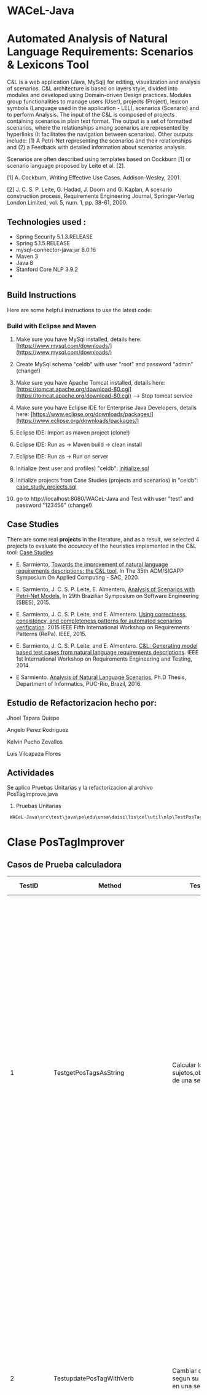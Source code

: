 # WACeL-Java
# Automated Analysis of Natural Language Requirements: Scenarios &amp; Lexicons Tool

C&L is a web application (Java, MySql) for editing, visualization and analysis of scenarios. C&L architecture is based on layers style, divided into modules and developed using Domain-driven Design practices. Modules group functionalities to manage users (User), projects (Project), lexicon symbols (Language used in the application - LEL), scenarios (Scenario) and to perform Analysis. The input of the C&L is composed of projects containing scenarios in plain text format. The output is a set of formatted scenarios, where the relationships among scenarios are represented by hyperlinks (It facilitates the navigation between scenarios). Other outputs include: (1) A Petri-Net representing the scenarios and their relationships and (2) a Feedback with detailed information about scenarios analysis.

Scenarios are often described using templates based on Cockburn [1] or scenario language proposed by Leite et al. [2].

[1] A. Cockburn, Writing Effective Use Cases. Addison-Wesley, 2001.

[2] J. C. S. P. Leite, G. Hadad, J. Doorn and G. Kaplan, A scenario construction process, Requirements Engineering Journal, Springer-Verlag London Limited, vol. 5, num. 1, pp. 38-61, 2000.

## Technologies used :

-   Spring Security 5.1.3.RELEASE
-   Spring 5.1.5.RELEASE
-   mysql-connector-java:jar 8.0.16
-   Maven 3
-   Java 8
-   Stanford Core NLP 3.9.2
- 
## Build Instructions

Here are some helpful instructions to use the latest code:

### Build with Eclipse and Maven

1. Make sure you have MySql installed, details here:
    [https://www.mysql.com/downloads/](https://www.mysql.com/downloads/)
2. Create MySql schema "celdb" with user "root" and password "admin"     (change!)

3. Make sure you have Apache Tomcat installed, details here:
    [https://tomcat.apache.org/download-80.cgi](https://tomcat.apache.org/download-80.cgi)  --> Stop tomcat service
     
4. Make sure you have Eclipse IDE for Enterprise Java Developers, details here:     [https://www.eclipse.org/downloads/packages/](https://www.eclipse.org/downloads/packages/)
 
5. Eclipse IDE: Import as maven project (clone!)

6.  Eclipse IDE: Run as -> Maven build -> clean install

7. Eclipse IDE: Run as -> Run on server

8. Initialize (test user and profiles) "celdb": [initialize.sql](https://github.com/edgarsc22/WACeL-Java/blob/master/sqlscript/initialize.sql)

9. Initialize projects from Case Studies (projects and scenarios) in "celdb":  [case_study_projects.sql](https://github.com/edgarsc22/WACeL-Java/blob/master/sqlscript/case_study_projects.sql)

 10. go to http://localhost:8080/WACeL-Java and Test with user "test" and password "123456" (change!)
    
##  Case Studies
  There are some real **projects** in the literature, and as a result, we selected 4 projects to evaluate the _accuracy_ of the heuristics implemented in the C&L tool:      [Case Studies](https://github.com/edgarsc22/WACeL-Java/blob/master/docs/CeL%20and%20Case%20Study.pdf)

- E. Sarmiento, [Towards the improvement of natural language requirements descriptions: the C&L tool](https://dl.acm.org/doi/abs/10.1145/3341105.3374028), In The 35th ACM/SIGAPP Symposium On Applied Computing - SAC, 2020.

- E. Sarmiento, J. C. S. P. Leite, E. Almentero, [Analysis of Scenarios with Petri-Net Models](https://ieeexplore.ieee.org/abstract/document/7328013), In 29th Brazilian Symposium on Software Engineering (SBES), 2015.

- E. Sarmiento, J. C. S. P. Leite, and E. Almentero. [Using correctness, consistency, and completeness patterns for automated scenarios verification](https://ieeexplore.ieee.org/abstract/document/7407737/). 2015 IEEE Fifth International Workshop on Requirements Patterns (RePa). IEEE, 2015.

- E. Sarmiento, J. C. S. P. Leite, and E. Almentero. [C&L: Generating model based test cases from natural language requirements descriptions](https://ieeexplore.ieee.org/abstract/document/6908677/). IEEE 1st International Workshop on Requirements Engineering and Testing, 2014.

- E Sarmiento. [Analysis of Natural Language Scenarios](https://www.maxwell.vrac.puc-rio.br/28193/28193.PDF), Ph.D Thesis, Department  of Informatics, PUC-Rio, Brazil, 2016.

## Estudio de Refactorizacion hecho por:
Jhoel Tapara Quispe

Angelo Perez Rodriguez

Kelvin Pucho Zevallos 

Luis Vilcapaza Flores

## Actividades
Se aplico Pruebas Unitarias y la refactorizacion al archivo PosTagImprove.java

1. Pruebas Unitarias
```sh
 WACeL-Java\src\test\java\pe\edu\unsa\daisi\lis\cel\util\nlp\TestPosTagImprover.java
```

# Clase PosTagImprover
## Casos de Prueba calculadora
| TestID | Method |Test Scenario | Test Data | Expected Results | Returned Results | Successful/Failed|
| ------ | -------- |------------- | --------- | ---------------- | ---------------- |-------------|
| 1 |  TestgetPosTagsAsString| Calcular los tokens de los sujetos,objetos,verbos,etc de una sentencia | Texto : It is well-known that the existing theoretical models for outlier detection make assumptions that may not reflect the true nature of outliers in every real application. With that in mind, this paper describes an empirical study performed on unsupervised outlier detection using 8 algorithms from the state-of-the-art and 8 datasets that refer to a variety of real-world tasks of high impact, like spotting cyberat- tacks, clinical pathologies and abnormalities in nature. We present the| PRP VBZ JJ IN DT VBG JJ NNS IN NN NN VBP NNS WDT MD RB VB DT JJ NN IN NNS IN DT JJ NN . IN DT IN NN , DT NN VBZ DT JJ NN VBN IN JJ NN NN VBG CD NNS IN DT JJ CC CD NNS WDT VBP TO DT NN IN JJ NNS IN JJ NN , IN VBG NN : NNS , JJ NNS CC NNS IN NN . PRP VBP DT | PRP VBZ JJ IN DT VBG JJ NNS IN NN NN VBP NNS WDT MD RB VB DT JJ NN IN NNS IN DT JJ NN . IN DT IN NN , DT NN VBZ DT JJ NN VBN IN JJ NN NN VBG CD NNS IN DT JJ CC CD NNS WDT VBP TO DT NN IN JJ NNS IN JJ NN , IN VBG NN : NNS , JJ NNS CC NNS IN NN . PRP VBP DT | pass | 
| 2 |  TestupdatePosTagWithVerb | Cambiar cualquier tag segun su id por un verbo en una sentencia | Texto : The 25-year-old lives in Rockford, Illinois, sharing a home with his parents about a half mile from the Don Carter Lanes, where he was a regular at the upstairs tavern, Shooter’s Bar and Grill. He was there as usual this past Saturday, but left earlier than he normally does.| run 25-year-old lives in rockford , illinois , sharing a home with his parents about a half mile from the don carter lanes , where he was a regular at the upstairs tavern , shooter bar and grill . he was there as usual this past saturday , but left earlier than he normally does | run 25-year-old lives in rockford , illinois , sharing a home with his parents about a half mile from the don carter lanes , where he was a regular at the upstairs tavern , shooter bar and grill . he was there as usual this past saturday , but left earlier than he normally does| pass | 
| 3 | TestupdatePosTagPrepositionWithVerb | Cambiar cualquier tag segun sea una preposicion por un verbo en una sentencia | Texto : Carrera said there was some confusion on Monday, as some manamko' who weren't registered to come to the clinic showed up. Public Health is working with the island's mayors to register their manamko' to schedule when they should come to Okkodo.|cut said there was some confusion on monday , as some manamko ' who were n't registered to come to the clinic showed up . public health is working with the island 's mayors to register their manamko ' to schedule when they should come to okkodo | cut said there was some confusion on monday , as some manamko ' who were n't registered to come to the clinic showed up . public health is working with the island 's mayors to register their manamko ' to schedule when they should come to okkodo | pass | 
| 4 | TestupdatePosTagVerbWithAdjective | Cambiar cualquier tag segun sea un verbo por un adjetivo en una sentencia | Texto : They had complained that Maxwell was being mistreated by guards who wake her every 15 minutes at night and who subject her to repeated unnecessary searches while failing to adequately protect her from an outbreak of the coronavirus at the jail.| pretty had complained that maxwell was being mistreated by guards who wake her every 15 minutes at night and who subject her to repeated unnecessary searches while failing to adequately protect her from an outbreak of the coronavirus at the jail
 | pretty had complained that maxwell was being mistreated by guards who wake her every 15 minutes at night and who subject her to repeated unnecessary searches while failing to adequately protect her from an outbreak of the coronavirus at the jail| pretty had complained that maxwell was being mistreated by guards who wake her every 15 minutes at night and who subject her to repeated unnecessary searches while failing to adequately protect her from an outbreak of the coronavirus at the jail | pass | 
| 5 | TestadjustNounPosTags |  Ajustar etiquetas a partir de sustantivos| Texto : For substantially the same reasons as the Court determined that detention was warranted in the initial bail hearing, the Court again concludes that no conditions of release can reasonably assure the Defendant’s appearance at future proceedings.|-o-|-o-| pass | 
| 7 |  TestupdatePosTagWithNoun |  | Texto : Ever since our five children got their cell phones and started texting, Susan and I have used this technology to lift them up and encourage them|  |  | pass |
| 8 |  TestadjustPrePositionPosTags |  | Texto : We created a collaborative account for Maddy, Owen, and Cora under TextPlus Free account.  It’s free, and there are ads, so be forewarned.|  |  | pass |
| 9 |  TestadjustAdjectivePosTags |  | Texto : to give the kids a bit of controlled freedom as they communicate with family members and friends that we agree upon|  |  | pass |
| 10 |  TestadjustUseCaseKeywords |  | Texto : have a rule that the phone stays in the house and on our main living area, not downstairs or in bedrooms|  |  | pass |
| 11 |  getVerbBaseFromThirdPerson |  | Texto : Are our kids young for this? Probably. But it’s a different day and age, folks, and we’re doing the best we can|  |  | pass |

2. Refactoring

# PosTagImprove.java
```sh
 WACeL-Java\src\main\java\pe\edu\unsa\daisi\lis\cel\util\nlp\PosTagImprove
```
### Funcion getPosTagsAsString: 
Cambio de **StringBuffer tags = new StringBuffer("")** cambio por  **StringBuilder tags = new StringBuilder("")**, ya que es mas rapida la operacion entre hilos que va a tener el programa
### Funcion adjustPosTags
Borrar todos los comentarios ya que no son necesiarios ademas que va a saturar el programa y la legibilidad de este 
Comentarios eliminados: **System.out.println(getPosTagsAsString(tokens, 0, tokens.size()))**
### Funcion adjustNounPosTags
- En primer lugar nos piden cambiar el nombre de la funcion de **adjustNounPosTags** se nos pide borrar por lo que es una funcion larga pero no se borrara porque tambien hay una regla de colocar el nombre de las funciones respecto a lo que va hacer ademas de que con esta funcion de puede guiar con las demas funciones que se crearon
- Eliminar **List<CustomToken> nouns = new ArrayList<>()** ya que nunca se usa esta variable
- Eliminacion de comentario **i: position in the analysis tokens array** 
- Cambio de variable **REGEX_PREV_POS_TAGS** por **rtags** para que no exista demora en lectura del condigo 
- Eliminar comentarios innecesarios como **System.out.println("PTR1 Token: " + noun.getStem())** ya que dificultan la lectura del codigo
- Cambio de **REGEX_PREV_POS_TAGS** y **REGEX_NEXT_POS_TAGS** por  **regexprevpostags** y **regexnextpostags** respectivamente en todo el codigo para que tenga una mejor lectura de codigo
- Eliminacion de comentarios inncesarios como **System.out.println("PTR2 Token: " + noun.getStem());**
- Eliminacion de comentarios innecesarios en todo el codigo que no permiten legibilidad al codigo
- Eliminar variables **REGEX_PREV_POS_TAGS** en linea 238 y **String prevPOSs =   getPosTagsAsString(tokens, 0, noun.getIndex())** por que nunca se usan y son variables basura
-  Eliminar variables **REGEX_NEXT_POS_TAGS** en linea 261 y **String nextvPOSs =   getPosTagsAsString(tokens, noun.getIndex()+1, tokens.size())** linea 262 por que nunca se usan y son variables basura 
### Funcion adjustVerbPosTags
- En primer lugar nos piden cambiar el nombre de la funcion de **adjustVerbPosTags** no se puede borrar por la misma explicacion de la antigua funcion
- **List<CustomToken> verbs = new ArrayList<>()** eliminar esta funcion porque no es usada nunca en el codigo
- Eliminacion de comentarios innecesarios en todo el codigo que no permiten legibilidad al codigo
- Cambio de **REGEX_PREV_POS_TAGS** y **REGEX_NEXT_POS_TAGS** por  **regexprevpostags** y **regexnextpostags** respectivamente en todo el codigo para que tenga una mejor lectura de codigo
- Eliminacion de **REGEX_NEXT_POS_TAGS** y **String nextPOSs =  getPosTagsAsString(tokens, verb.getIndex()+1, tokens.size())** ya que nunca se usan
- Eliminacion de **REGEX_PREV_POS_TAGS** y **prevPOSs = getPosTagsAsString(tokens, 0, verb.getIndex())** ya que nunca se usan
- Reemplazar **System.out.println("PTR13 Token: " + verb.getStem())** y **System.out.println("PTR13 Token is Noun!")** por **logger.log** para poder señalar errores y es mas eficaz al momento de señalar errores tanto para usuarios como desarrolladores
### Funcion updatePosTagWithNoun
- En primer lugar nos piden cambiar el nombre de la funcion de **updatePosTagWithNouns** no se puede borrar por la misma explicacion de la antigua funcion
- Eliminacion de comentarios innecesarios en todo el codigo que no permiten legibilidad al codigo
- Cambio de **REGEX_PREV_POS_TAGS** y **REGEX_NEXT_POS_TAGS** por  **regexprevpostags** y **regexnextpostags** respectivamente en todo el codigo para que tenga una mejor lectura de codigo
### Funcion adjustAdjectivePosTags
- En primer lugar nos piden cambiar el nombre de la funcion de **adjustAdjectivePosTags** no se puede borrar por la misma explicacion de la antigua funcion
- Eliminacion de comentarios innecesarios en todo el codigo que no permiten legibilidad al codigo
- Cambio de **REGEX_PREV_POS_TAGS** y **REGEX_NEXT_POS_TAGS** por  **regexprevpostags** y **regexnextpostags** respectivamente en todo el codigo para que tenga una mejor lectura de codigo
- Eliminacion de **REGEX_NEXT_POS_TAGS** y **String nextPOSs =  getPosTagsAsString(tokens, verb.getIndex()+1, tokens.size())** por que son variables sin uso del codigo y son basura para la lectura de este
### Funcion adjustUseCaseKeywords
- En primer lugar nos piden cambiar el nombre de la funcion de **adjustUseCaseKeywords** no se puede borrar por la misma explicacion de la antigua funcion
- Eliminacion de comentarios innecesarios en todo el codigo que no permiten legibilidad al codigo
- Cambio de **REGEX_USECASE_RETURN_KEYWORD** por **regexusecasereturnkeyword** espectivamente para que tenga una mejor lectura de codigo
### Funcion containsWord
- En primer lugar nos piden cambiar el nombre de la funcion de **containsWord** no se puede borrar por la misma explicacion de la antigua funcion
### Funcion containsSimilarWord
- En primer lugar nos piden cambiar el nombre de la funcion de **containsSimilarWord** no se puede borrar por la misma explicacion de la antigua funcion
- Eliminacion de comentarios innecesarios en todo el codigo que no permiten legibilidad al codigo
- cambiar todo **list.get(i).toUpperCase().equals(word)** por una variable **listing**
### Main
- Eliminacion de comentarios innecesarios en todo el codigo que no permiten legibilidad al codigo
- Reemplazar **System.out.println("before: " +getPosTagsAsString(tokens, 0, tokens.size()))** y **System.out.println("after: " + getPosTagsAsString(tokens, 0, tokens.size()))** por **logger.log** para poder señalar errores y es mas eficaz al momento de señalar errores tanto para usuarios como desarrolladores
